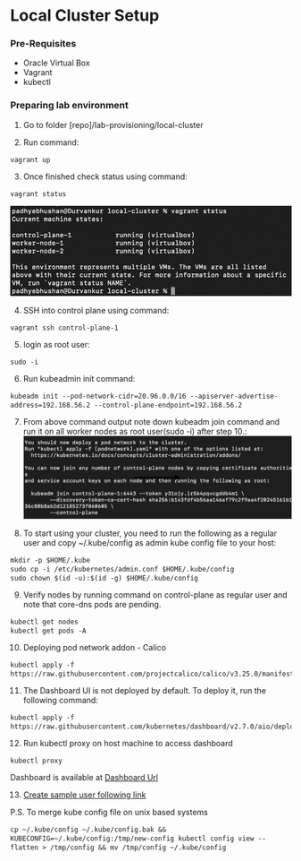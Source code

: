 # Local Cluster Setup 

### Pre-Requisites

- Oracle Virtual Box
- Vagrant
- kubectl

### Preparing lab environment

1. Go to folder [repo]/lab-provisioning/local-cluster

2. Run command:
 <pre><code>vagrant up</code></pre>
 
3. Once finished check status using command:
 <pre><code>vagrant status</code></pre>

 ![vagrant status](vagrant-status.png)

4. SSH into control plane using command:
 <pre><code>vagrant ssh control-plane-1</code></pre>

5. login as root user:
 <pre><code>sudo -i</code></pre>

6. Run kubeadmin init command:
 <pre><code>kubeadm init --pod-network-cidr=20.96.0.0/16 --apiserver-advertise-address=192.168.56.2 --control-plane-endpoint=192.168.56.2</code></pre>

7. From above command output note down kubeadm join command and run it on all worker nodes as root user(sudo -i) after step 10.: 
 ![kubeadm init output](kubeadm-init.png)


8. To start using your cluster, you need to run the following as a regular user and copy ~/.kube/config as admin kube config file to your host:
<pre><code>mkdir -p $HOME/.kube
sudo cp -i /etc/kubernetes/admin.conf $HOME/.kube/config
sudo chown $(id -u):$(id -g) $HOME/.kube/config</code></pre>

9. Verify nodes by running command on control-plane as regular user and note that core-dns pods are pending.
<pre><code>kubectl get nodes
kubectl get pods -A</code></pre>

10. Deploying pod network addon - Calico
<pre><code>kubectl apply -f https://raw.githubusercontent.com/projectcalico/calico/v3.25.0/manifests/calico.yaml</code></pre>

11. The Dashboard UI is not deployed by default. To deploy it, run the following command:
<pre><code>kubectl apply -f https://raw.githubusercontent.com/kubernetes/dashboard/v2.7.0/aio/deploy/recommended.yaml</code></pre>

12. Run kubectl proxy on host machine to access dashboard
<pre><code>kubectl proxy</code></pre>

Dashboard is available at [Dashboard Url](http://localhost:8001/api/v1/namespaces/kubernetes-dashboard/services/https:kubernetes-dashboard:/proxy/)

13. [Create sample user following link](https://github.com/kubernetes/dashboard/blob/master/docs/user/access-control/creating-sample-user.md)



P.S. To merge kube config file on unix based systems
<pre><code>cp ~/.kube/config ~/.kube/config.bak && KUBECONFIG=~/.kube/config:/tmp/new-config kubectl config view --flatten > /tmp/config && mv /tmp/config ~/.kube/config</code></pre>